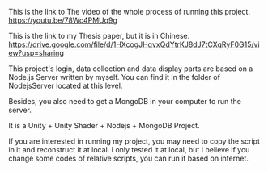 This is the link to The video of the whole process of running this project.
https://youtu.be/78Wc4PMUq9g

This is the link to my Thesis paper, but it is in Chinese.
https://drive.google.com/file/d/1HXcogJHqvxQdYtrKJ8dJ7tCXqRyF0G15/view?usp=sharing

This project's login, data collection and data display parts are based on a Node.js Server written by myself. You can find it in the folder of NodejsServer located at this level. 

Besides, you also need to get a MongoDB in your computer to run the server.

It is a Unity + Unity Shader + Nodejs + MongoDB Project.

If you are interested in running my project, you may need to copy the script in it and reconstruct it at local. I only tested it at local, but I believe if you change some codes of relative scripts, you can run it based on internet.
